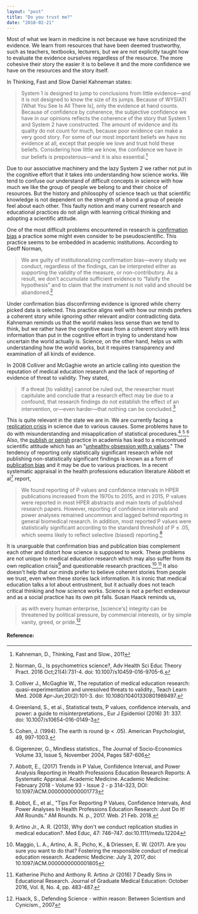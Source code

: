 ```yaml
---
layout: "post"
title: "Do you trust me?"
date: "2018-02-21"
---
```

Most of what we learn in medicine is not because we have scrutinized the evidence. We learn from resources that have been deemed trustworthy, such as teachers, textbooks, lecturers, but we are not explicitly taught how to evaluate the evidence ourselves regardless of the resource. The more cohesive their story the easier it is to believe it and the more confidence we have on the resources and the story itself.

In Thinking, Fast and Slow Daniel Kahneman states:

>System 1 is designed to jump to conclusions from little evidence—and it is not designed to know the size of its jumps. Because of WYSIATI [What You See Is All There Is], only the evidence at hand counts. Because of confidence by coherence, the subjective confidence we have in our opinions reflects the coherence of the story that System 1 and System 2 have constructed. The amount of evidence and its quality do not count for much, because poor evidence can make a very good story. For some of our most important beliefs we have no evidence at all, except that people we love and trust hold these beliefs. Considering how little we know, the confidence we have in our beliefs is preposterous—and it is also essential.[^1]

Due to our associative machinery and the lazy System 2 we rather not put in the cognitive effort that it takes into understanding how science works. We tend to confuse our understand of difficult concepts in science with how much we like the group of people we belong to and their choice of resources. But the history and philosophy of science teach us that scientific knowledge is not dependent on the strength of a bond a group of people feel about each other. This faulty notion and many current research and educational practices do not align with learning critical thinking and adopting a scientific attitude.

One of the most difficult problems encountered in research is [confirmation bias](https://en.wikipedia.org/wiki/Confirmation_bias) a practice some might even consider to be pseudoscientific. This practice seems to be embedded in academic institutions. According to Geoff Norman,

>We are guilty of institutionalizing confirmation bias—every study we conduct, regardless of the findings, can be interpreted either as supporting the validity of the measure, or non-contributory. As a result, we don’t accumulate sufficient evidence to “falsify the hypothesis” and to claim that the instrument is not valid and should be abandoned.[^2]

Under confirmation bias disconfirming evidence is ignored while cherry picked data is selected. This practice aligns well with how our minds prefers a coherent story while ignoring other relevant and/or contradicting data. Kahneman reminds us that the world makes less sense than we tend to think, but we rather have the cognitive ease from a coherent story with less information than put in the cognitive effort in trying to understand how uncertain the world actually is. Science, on the other hand, helps us with understanding how the world works, but it requires transparency and examination of all kinds of evidence.

In 2008 Colliver and McGaghie wrote an article calling into question the reputation of medical education research and the lack of reporting of evidence of threat to validity. They stated,

>If a threat [to validity] cannot be ruled out, the researcher must capitulate and conclude that a research effect may be due to a confound, that research findings do not establish the effect of an intervention, or—even harder—that nothing can be concluded.[^3]

This is quite relevant in the state we are in. We are currently facing a [replication crisis](https://en.wikipedia.org/wiki/Replication_crisis) in science due to various causes. Some problems have to do with misunderstanding and misapplication of statistical procedures.[^4],[^5],[^6] Also, the [publish or perish](https://en.wikipedia.org/wiki/Publish_or_perish) practice in academia has lead to a miscontrued scientific attitude which has an "[unhealthy obsession with p values](https://www.vox.com/2016/3/15/11225162/p-value-simple-definition-hacking)." The tendency of reporting only statistically significant research while not publishing non-statistically significant findings is known as a form of [publication bias](https://en.wikipedia.org/wiki/Publication_bias) and it may be due to various practices. In a recent systematic appraisal in the health professions education literature Abbott et al[^7] report,

> We found reporting of P values and confidence intervals in HPER publications increased from the 1970s to 2015, and in 2015, P values were reported in most HPER abstracts and main texts of published research papers. However, reporting of confidence intervals and power analyses remained uncommon and lagged behind reporting in general biomedical research. In addition, most reported P values were statistically significant according to the standard threshold of P ≤ .05, which seems likely to reflect selective (biased) reporting.[^8]

It is unarguable that confirmation bias and publication bias complement each other and distort how science is supposed to work. These problems are not unique to medical education research which may also suffer from its own replication crisis[^9] and questionable research practices.[^10],[^11] It also doesn't help that our minds prefer to believe coherent stories from people we trust, even when these stories lack information. It is ironic that medical education talks a lot about entrustment, but it actually does not teach critical thinking and how science works. Science is not a perfect endeavour and as a social practice has its own pit falls. Susan Haack reminds us,

>as with every human enterprise, [science's] integrity can be threatened by political pressure, by commercial interests, or by simple vanity, greed, or pride.[^12]



#### Reference:

[^1]: Kahneman, D., Thinking, Fast and Slow., 2011

[^2]: Norman, G., Is psychometrics science?, Adv Health Sci Educ Theory Pract. 2016 Oct;21(4):731-4. doi: 10.1007/s10459-016-9705-6.

[^3]: Colliver J., McGaghie W., The reputation of medical education research: quasi-experimentation and unresolved threats to validity., Teach Learn Med. 2008 Apr-Jun;20(2):101-3. doi: 10.1080/10401330801989497.

[^4]: Greenland, S., et al., Statistical tests, P values, confidence intervals, and power: a guide to misinterpretations., Eur J Epidemiol (2016) 31: 337. doi: 10.1007/s10654-016-0149-3

[^5]: Cohen, J. (1994). The earth is round (p < .05). American Psychologist, 49, 997-1003.

[^6]: Gigerenzer, G., Mindless statistics., The Journal of Socio-Economics
Volume 33, Issue 5, November 2004, Pages 587-606

[^7]: Abbott, E., (2017) Trends in P Value, Confidence Interval, and Power Analysis Reporting in Health Professions Education Research Reports: A Systematic Appraisal. Academic Medicine. Academic Medicine: February 2018 - Volume 93 - Issue 2 - p 314–323, DOI: 10.1097/ACM.0000000000001773

[^8]: Abbot, E., et al., "Tips For Reporting P Values, Confidence Intervals, And Power Analyses In Health Professions Education Research: Just Do It! AM Rounds." AM Rounds. N. p., 2017. Web. 21 Feb. 2018.

[^9]: Artino Jr., A. R. (2013), Why don't we conduct replication studies in medical education?. Med Educ, 47: 746–747. doi:10.1111/medu.12204

[^10]: Maggio, L. A., Artino, A. R., Picho, K., & Driessen, E. W. (2017). Are you sure you want to do that? Fostering the responsible conduct of medical education research. Academic Medicine: July 3, 2017, doi: 10.1097/ACM.0000000000001805

[^11]: Katherine Picho and Anthony R. Artino Jr (2016) 7 Deadly Sins in Educational Research. Journal of Graduate Medical Education: October 2016, Vol. 8, No. 4, pp. 483-487.

[^12]: Haack, S., Defending Science - within reason: Between Scientism and Cynicism., 2007
